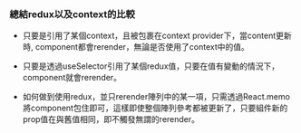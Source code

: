 ### 總結redux以及context的比較

- 只要是引用了某個context，且被包裹在context provider下，當content更新時, component都會rerender，無論是否使用了context中的值。

- 只要是透過useSelector引用了某個redux值，只要在值有變動的情況下，component就會rerender。

- 如何做到使用redux，並只rerender陣列中的某一項，只需透過React.memo將component包住即可，這樣即使整個陣列參考都被更新了，只要組件新的prop值在與舊值相同，即不觸發無謂的rerender。